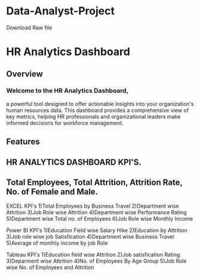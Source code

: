 # Data-Analyst-Project
Download Raw file
# HR Analytics Dashboard

## Overview

### Welcome to the HR Analytics Dashboard, 
a powerful tool designed to offer actionable insights into your organization's human resources data.
This dashboard provides a comprehensive view of key metrics, helping HR professionals and
organizational leaders make informed decisions for workforce management.

## Features
## HR ANALYTICS DASHBOARD KPI'S.
## Total Employees, Total Attrition, Attrition Rate, No. of Female and Male.
EXCEL KPI's
1)Total Employees by Business Travel
2)Department wise Attrition
3)Job Role wise Attrition
4)Department wise Performance Rating
5)Department wise Total no. of Employees
6)Job Role wise Monthly Income

Power BI KPI's
1)Education Field wise Salary Hike
2)Education by Attrition
3)Job role wise job Satisfication
4)Department wise Business Travel
5)Average of monthly income by job Role

Tableau KPI's
1)Education field wise Attrition
2)Job satisfication Rating
3)Deparment wise Attrition
4)No. of Employees By Age Group
5)Job Role wise No. of Employees and Attrition


